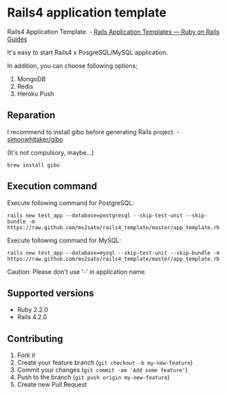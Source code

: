 # Rails4 application template

Rails4 Application Template. - [Rails Application Templates — Ruby on Rails Guides](http://guides.rubyonrails.org/rails_application_templates.html)

It's easy to start Rails4 x PosgreSQL/MySQL application.

In addition, you can choose following options;

1) MongoDB<br/>
2) Redis<br/>
3) Heroku Push<br/>

## Reparation

I recommend to install gibo before generating Rails project. - [simonwhitaker/gibo](https://github.com/simonwhitaker/gibo)

(It's not compulsory, maybe...)

    brew install gibo

## Execution command

Execute following command for PostgreSQL:

    rails new test_app --database=postgresql --skip-test-unit --skip-bundle -m https://raw.github.com/ms2sato/rails4_template/master/app_template.rb

Execute following command for MySQL:

    rails new test_app --database=mysql --skip-test-unit --skip-bundle -m https://raw.github.com/ms2sato/rails4_template/master/app_template.rb

Caution: Please don't use '-' in application name.

## Supported versions

- Ruby 2.2.0
- Rails 4.2.0

## Contributing

1. Fork it
2. Create your feature branch (`git checkout -b my-new-feature`)
3. Commit your changes (`git commit -am 'Add some feature'`)
4. Push to the branch (`git push origin my-new-feature`)
5. Create new Pull Request
